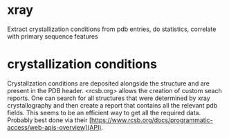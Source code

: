 # xray
Extract crystallization conditions from pdb entries, do statistics, correlate with primary sequence features

# crystallization conditions
Crystallzation conditions are deposited alongside the structure and are present in the PDB header. <rcsb.org> allows the creation of custom seach reports. One can search for all structures that were determined by xray crystallography and then create a report that contains all the relevant pdb fields. This seems to be an efficient way to get all the required data. Probably best done via their [https://www.rcsb.org/docs/programmatic-access/web-apis-overview](API).